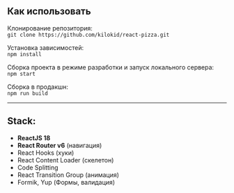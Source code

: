 ## Как использовать

Клонирование репозитория:\
`git clone https://github.com/kilokid/react-pizza.git`

Установка зависимостей:\
`npm install`

Сборка проекта в режиме разработки и запуск локального сервера:\
`npm start`

Сборка в продакшн:\
`npm run build`

---
## Stack:

- **ReactJS 18**
- **React Router v6** (навигация)
- React Hooks (хуки)
- React Content Loader (скелетон)
- Code Splitting
- React Transition Group (анимация)
- Formik, Yup (Формы, валидация)
